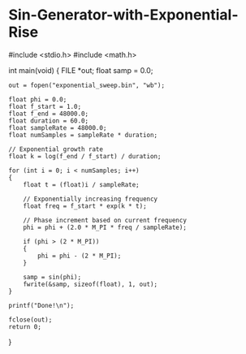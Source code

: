 # Sin-Generator-with-Exponential-Rise

#include <stdio.h>
#include <math.h>

int main(void)
{
    FILE *out;
    float samp = 0.0;

    out = fopen("exponential_sweep.bin", "wb");

    float phi = 0.0;
    float f_start = 1.0;
    float f_end = 48000.0;
    float duration = 60.0;
    float sampleRate = 48000.0;
    float numSamples = sampleRate * duration;
    
    // Exponential growth rate
    float k = log(f_end / f_start) / duration;

    for (int i = 0; i < numSamples; i++)
    {
        float t = (float)i / sampleRate;
        
        // Exponentially increasing frequency
        float freq = f_start * exp(k * t);  
        
        // Phase increment based on current frequency
        phi = phi + (2.0 * M_PI * freq / sampleRate);

        if (phi > (2 * M_PI))
        {
            phi = phi - (2 * M_PI);
        }
        
        samp = sin(phi);
        fwrite(&samp, sizeof(float), 1, out);
    }

    printf("Done!\n");

    fclose(out);
    return 0;
}
